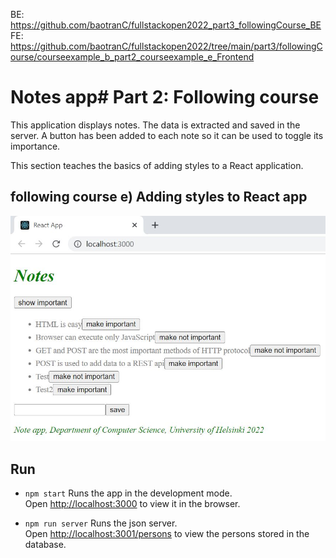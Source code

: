 BE: https://github.com/baotranC/fullstackopen2022_part3_followingCourse_BE
FE: https://github.com/baotranC/fullstackopen2022/tree/main/part3/followingCourse/courseexample_b_part2_courseexample_e_Frontend

# Notes app# Part 2: Following course

This application displays notes. The data is extracted and saved in the server. A button has been added to each note so it can be used to toggle its importance. 

This section teaches the basics of adding styles to a React application.

## following course e) Adding styles to React app

![](courseexample_e.JPG)

## Run 
- `npm start`
Runs the app in the development mode.<br />
Open [http://localhost:3000](http://localhost:3000) to view it in the browser.

- `npm run server`
Runs the json server.<br />
Open [http://localhost:3001/persons](http://localhost:3001/notes) to view the persons stored in the database.